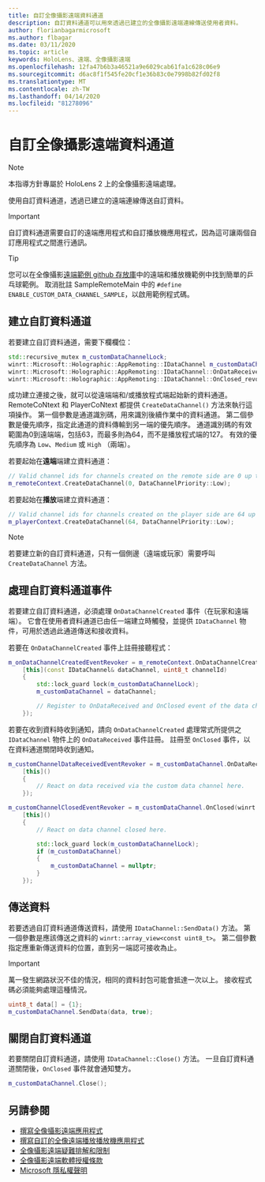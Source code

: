 ```yaml
---
title: 自訂全像攝影遠端資料通道
description: 自訂資料通道可以用來透過已建立的全像攝影遠端連線傳送使用者資料。
author: florianbagarmicrosoft
ms.author: flbagar
ms.date: 03/11/2020
ms.topic: article
keywords: HoloLens、遠端、全像攝影遠端
ms.openlocfilehash: 12fa47b6b3a46521a9e6029cab61fa1c628c06e9
ms.sourcegitcommit: d6ac8f1f545fe20cf1e36b83c0e7998b82fd02f8
ms.translationtype: MT
ms.contentlocale: zh-TW
ms.lasthandoff: 04/14/2020
ms.locfileid: "81278096"
---
```

# <a name="custom-holographic-remoting-data-channels"></a>自訂全像攝影遠端資料通道

>[!NOTE]
>本指導方針專屬於 HoloLens 2 上的全像攝影遠端處理。

使用自訂資料通道，透過已建立的遠端連線傳送自訂資料。

>[!IMPORTANT]
>自訂資料通道需要自訂的遠端應用程式和自訂播放機應用程式，因為這可讓兩個自訂應用程式之間進行通訊。

>[!TIP]
>您可以在全像攝影[遠端範例 github 存放庫](https://github.com/microsoft/MixedReality-HolographicRemoting-Samples)中的遠端和播放機範例中找到簡單的乒乓球範例。 取消批註 SampleRemoteMain 中的 ```#define ENABLE_CUSTOM_DATA_CHANNEL_SAMPLE```，以啟用範例程式碼。


## <a name="create-a-custom-data-channel"></a>建立自訂資料通道


若要建立自訂資料通道，需要下欄欄位：
```cpp
std::recursive_mutex m_customDataChannelLock;
winrt::Microsoft::Holographic::AppRemoting::IDataChannel m_customDataChannel = nullptr;
winrt::Microsoft::Holographic::AppRemoting::IDataChannel::OnDataReceived_revoker m_customChannelDataReceivedEventRevoker;
winrt::Microsoft::Holographic::AppRemoting::IDataChannel::OnClosed_revoker m_customChannelClosedEventRevoker;
```

成功建立連接之後，就可以從遠端端和/或播放程式端起始新的資料通道。 RemoteCoNtext 和 PlayerCoNtext 都提供 ```CreateDataChannel()``` 方法來執行這項操作。 第一個參數是通道識別碼，用來識別後續作業中的資料通道。 第二個參數是優先順序，指定此通道的資料傳輸到另一端的優先順序。 通道識別碼的有效範圍為0到遠端端，包括63，而最多則為64，而不是播放程式端的127。 有效的優先順序為 ```Low```、```Medium``` 或 ```High``` （兩端）。

若要起始在**遠端**端建立資料通道：
```cpp
// Valid channel ids for channels created on the remote side are 0 up to and including 63
m_remoteContext.CreateDataChannel(0, DataChannelPriority::Low);
```

若要起始在**播放**端建立資料通道：
```cpp
// Valid channel ids for channels created on the player side are 64 up to and including 127
m_playerContext.CreateDataChannel(64, DataChannelPriority::Low);
```

>[!NOTE]
>若要建立新的自訂資料通道，只有一個側邊（遠端或玩家）需要呼叫 ```CreateDataChannel``` 方法。

## <a name="handling-custom-data-channel-events"></a>處理自訂資料通道事件

若要建立自訂資料通道，必須處理 ```OnDataChannelCreated``` 事件（在玩家和遠端端）。 它會在使用者資料通道已由任一端建立時觸發，並提供 ```IDataChannel``` 物件，可用於透過此通道傳送和接收資料。

若要在 ```OnDataChannelCreated``` 事件上註冊接聽程式：
```cpp
m_onDataChannelCreatedEventRevoker = m_remoteContext.OnDataChannelCreated(winrt::auto_revoke,
    [this](const IDataChannel& dataChannel, uint8_t channelId)
    {
        std::lock_guard lock(m_customDataChannelLock);
        m_customDataChannel = dataChannel;

        // Register to OnDataReceived and OnClosed event of the data channel here, see below...
    });
```

若要在收到資料時收到通知，請向 ```OnDataChannelCreated``` 處理常式所提供之 ```IDataChannel``` 物件上的 ```OnDataReceived``` 事件註冊。 註冊至 ```OnClosed``` 事件，以在資料通道關閉時收到通知。

```cpp
m_customChannelDataReceivedEventRevoker = m_customDataChannel.OnDataReceived(winrt::auto_revoke, 
    [this]()
    {
        // React on data received via the custom data channel here.
    });

m_customChannelClosedEventRevoker = m_customDataChannel.OnClosed(winrt::auto_revoke,
    [this]()
    {
        // React on data channel closed here.

        std::lock_guard lock(m_customDataChannelLock);
        if (m_customDataChannel)
        {
            m_customDataChannel = nullptr;
        }
    });
```

## <a name="sending-data"></a>傳送資料

若要透過自訂資料通道傳送資料，請使用 ```IDataChannel::SendData()``` 方法。 第一個參數是應該傳送之資料的 ```winrt::array_view<const uint8_t>```。 第二個參數指定應重新傳送資料的位置，直到另一端認可接收為止。 

>[!IMPORTANT]
>萬一發生網路狀況不佳的情況，相同的資料封包可能會抵達一次以上。 接收程式碼必須能夠處理這種情況。

```cpp
uint8_t data[] = {1};
m_customDataChannel.SendData(data, true);
```

## <a name="closing-a-custom-data-channel"></a>關閉自訂資料通道

若要關閉自訂資料通道，請使用 ```IDataChannel::Close()``` 方法。 一旦自訂資料通道關閉後，```OnClosed``` 事件就會通知雙方。

```cpp
m_customDataChannel.Close();
```

## <a name="see-also"></a>另請參閱
* [撰寫全像攝影遠端應用程式](holographic-remoting-create-host.md)
* [撰寫自訂的全像遠端播放播放機應用程式](holographic-remoting-create-player.md)
* [全像攝影遠端疑難排解和限制](holographic-remoting-troubleshooting.md)
* [全像攝影遠端軟體授權條款](https://docs.microsoft.com//legal/mixed-reality/microsoft-holographic-remoting-software-license-terms)
* [Microsoft 隱私權聲明](https://go.microsoft.com/fwlink/?LinkId=521839)
